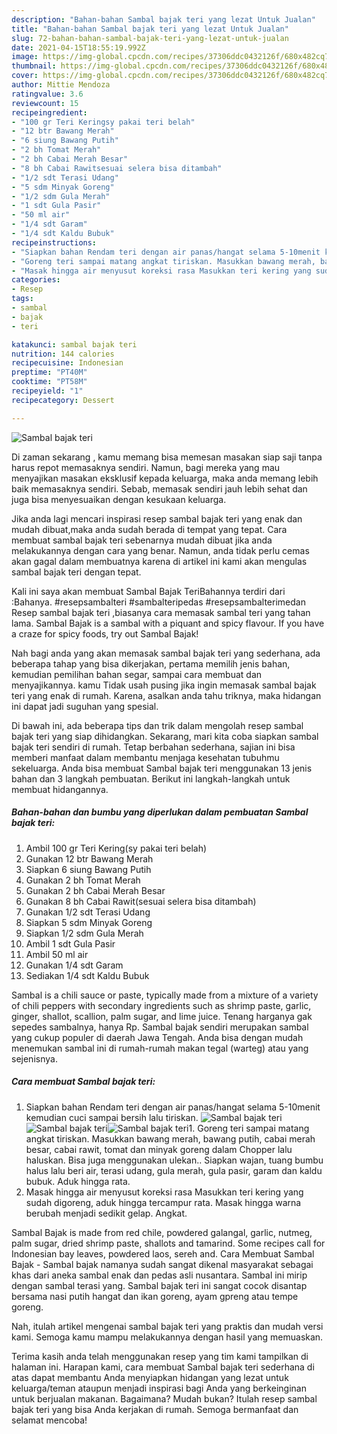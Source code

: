```yaml
---
description: "Bahan-bahan Sambal bajak teri yang lezat Untuk Jualan"
title: "Bahan-bahan Sambal bajak teri yang lezat Untuk Jualan"
slug: 72-bahan-bahan-sambal-bajak-teri-yang-lezat-untuk-jualan
date: 2021-04-15T18:55:19.992Z
image: https://img-global.cpcdn.com/recipes/37306ddc0432126f/680x482cq70/sambal-bajak-teri-foto-resep-utama.jpg
thumbnail: https://img-global.cpcdn.com/recipes/37306ddc0432126f/680x482cq70/sambal-bajak-teri-foto-resep-utama.jpg
cover: https://img-global.cpcdn.com/recipes/37306ddc0432126f/680x482cq70/sambal-bajak-teri-foto-resep-utama.jpg
author: Mittie Mendoza
ratingvalue: 3.6
reviewcount: 15
recipeingredient:
- "100 gr Teri Keringsy pakai teri belah"
- "12 btr Bawang Merah"
- "6 siung Bawang Putih"
- "2 bh Tomat Merah"
- "2 bh Cabai Merah Besar"
- "8 bh Cabai Rawitsesuai selera bisa ditambah"
- "1/2 sdt Terasi Udang"
- "5 sdm Minyak Goreng"
- "1/2 sdm Gula Merah"
- "1 sdt Gula Pasir"
- "50 ml air"
- "1/4 sdt Garam"
- "1/4 sdt Kaldu Bubuk"
recipeinstructions:
- "Siapkan bahan Rendam teri dengan air panas/hangat selama 5-10menit kemudian cuci sampai bersih lalu tiriskan."
- "Goreng teri sampai matang angkat tiriskan. Masukkan bawang merah, bawang putih, cabai merah besar, cabai rawit, tomat dan minyak goreng dalam Chopper lalu haluskan. Bisa juga menggunakan ulekan.. Siapkan wajan, tuang bumbu halus lalu beri air, terasi udang, gula merah, gula pasir, garam dan kaldu bubuk. Aduk hingga rata."
- "Masak hingga air menyusut koreksi rasa Masukkan teri kering yang sudah digoreng, aduk hingga tercampur rata. Masak hingga warna berubah menjadi sedikit gelap. Angkat."
categories:
- Resep
tags:
- sambal
- bajak
- teri

katakunci: sambal bajak teri 
nutrition: 144 calories
recipecuisine: Indonesian
preptime: "PT40M"
cooktime: "PT58M"
recipeyield: "1"
recipecategory: Dessert

---
```



![Sambal bajak teri](https://img-global.cpcdn.com/recipes/37306ddc0432126f/680x482cq70/sambal-bajak-teri-foto-resep-utama.jpg)

Di zaman  sekarang , kamu memang bisa memesan masakan siap saji tanpa harus repot memasaknya sendiri. Namun, bagi mereka yang mau menyajikan masakan eksklusif kepada keluarga, maka anda memang lebih baik memasaknya sendiri. Sebab, memasak sendiri jauh lebih sehat dan juga bisa menyesuaikan dengan kesukaan keluarga.

Jika anda lagi mencari inspirasi resep sambal bajak teri yang enak dan mudah dibuat,maka anda sudah berada di tempat yang tepat. Cara membuat sambal bajak teri  sebenarnya mudah dibuat jika anda melakukannya dengan cara yang benar. Namun, anda tidak perlu cemas akan gagal dalam membuatnya 
karena di artikel ini kami akan mengulas sambal bajak teri dengan tepat.  

Kali ini saya akan membuat Sambal Bajak TeriBahannya terdiri dari :Bahanya. #resepsambalteri #sambalteripedas #resepsambalterimedan Resep sambal bajak teri ,biasanya cara memasak sambal teri yang tahan lama. Sambal Bajak is a sambal with a piquant and spicy flavour. If you have a craze for spicy foods, try out Sambal Bajak!

Nah bagi anda yang akan memasak sambal bajak teri yang sederhana, ada beberapa tahap yang bisa dikerjakan, pertama memilih jenis bahan, kemudian pemilihan bahan segar, sampai cara membuat dan menyajikannya. kamu Tidak usah pusing jika ingin memasak sambal bajak teri yang enak di rumah. Karena, asalkan anda  tahu triknya, maka hidangan ini dapat jadi suguhan yang spesial.

Di bawah ini, ada beberapa tips dan trik dalam mengolah resep sambal bajak teri yang siap dihidangkan. Sekarang, mari kita coba siapkan sambal bajak teri sendiri di rumah. Tetap berbahan sederhana, sajian ini bisa memberi manfaat dalam membantu menjaga kesehatan tubuhmu sekeluarga. Anda bisa membuat Sambal bajak teri menggunakan 13 jenis bahan dan 3 langkah pembuatan. Berikut ini langkah-langkah untuk membuat hidangannya.

<!--inarticleads1-->

##### Bahan-bahan dan bumbu yang diperlukan dalam pembuatan Sambal bajak teri:

1. Ambil 100 gr Teri Kering(sy pakai teri belah)
1. Gunakan 12 btr Bawang Merah
1. Siapkan 6 siung Bawang Putih
1. Gunakan 2 bh Tomat Merah
1. Gunakan 2 bh Cabai Merah Besar
1. Gunakan 8 bh Cabai Rawit(sesuai selera bisa ditambah)
1. Gunakan 1/2 sdt Terasi Udang
1. Siapkan 5 sdm Minyak Goreng
1. Siapkan 1/2 sdm Gula Merah
1. Ambil 1 sdt Gula Pasir
1. Ambil 50 ml air
1. Gunakan 1/4 sdt Garam
1. Sediakan 1/4 sdt Kaldu Bubuk


Sambal is a chili sauce or paste, typically made from a mixture of a variety of chili peppers with secondary ingredients such as shrimp paste, garlic, ginger, shallot, scallion, palm sugar, and lime juice. Tenang harganya gak sepedes sambalnya, hanya Rp. Sambal bajak sendiri merupakan sambal yang cukup populer di daerah Jawa Tengah. Anda bisa dengan mudah menemukan sambal ini di rumah-rumah makan tegal (warteg) atau yang sejenisnya. 

<!--inarticleads2-->

##### Cara membuat Sambal bajak teri:

1. Siapkan bahan Rendam teri dengan air panas/hangat selama 5-10menit kemudian cuci sampai bersih lalu tiriskan.
<img src="https://img-global.cpcdn.com/steps/e3e5b1ba94cd5e35/160x128cq70/sambal-bajak-teri-langkah-memasak-1-foto.jpg" alt="Sambal bajak teri"><img src="https://img-global.cpcdn.com/steps/f37f0b65183351c2/160x128cq70/sambal-bajak-teri-langkah-memasak-1-foto.jpg" alt="Sambal bajak teri"><img src="https://img-global.cpcdn.com/steps/f2ad789bf4d49d41/160x128cq70/sambal-bajak-teri-langkah-memasak-1-foto.jpg" alt="Sambal bajak teri">1. Goreng teri sampai matang angkat tiriskan. Masukkan bawang merah, bawang putih, cabai merah besar, cabai rawit, tomat dan minyak goreng dalam Chopper lalu haluskan. Bisa juga menggunakan ulekan.. Siapkan wajan, tuang bumbu halus lalu beri air, terasi udang, gula merah, gula pasir, garam dan kaldu bubuk. Aduk hingga rata.
1. Masak hingga air menyusut koreksi rasa Masukkan teri kering yang sudah digoreng, aduk hingga tercampur rata. Masak hingga warna berubah menjadi sedikit gelap. Angkat.


Sambal Bajak is made from red chile, powdered galangal, garlic, nutmeg, palm sugar, dried shrimp paste, shallots and tamarind. Some recipes call for Indonesian bay leaves, powdered laos, sereh and. Cara Membuat Sambal Bajak - Sambal bajak namanya sudah sangat dikenal masyarakat sebagai khas dari aneka sambal enak dan pedas asli nusantara. Sambal ini mirip dengan sambal terasi yang. Sambal bajak teri ini sangat cocok disantap bersama nasi putih hangat dan ikan goreng, ayam gpreng atau tempe goreng. 

Nah, itulah artikel mengenai  sambal bajak teri  yang praktis dan mudah versi kami. Semoga kamu mampu melakukannya dengan hasil yang memuaskan. 

Terima kasih anda telah menggunakan resep yang tim kami tampilkan di halaman ini. Harapan kami, cara membuat  Sambal bajak teri sederhana di atas dapat membantu Anda menyiapkan hidangan yang lezat untuk keluarga/teman ataupun menjadi inspirasi bagi Anda yang berkeinginan untuk berjualan makanan. Bagaimana? Mudah bukan? Itulah resep sambal bajak teri yang bisa Anda kerjakan di rumah. Semoga bermanfaat dan selamat mencoba!

